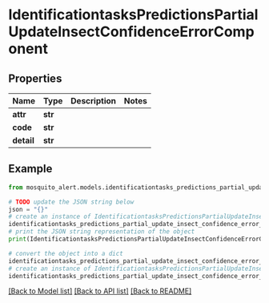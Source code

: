 # IdentificationtasksPredictionsPartialUpdateInsectConfidenceErrorComponent


## Properties

Name | Type | Description | Notes
------------ | ------------- | ------------- | -------------
**attr** | **str** |  | 
**code** | **str** |  | 
**detail** | **str** |  | 

## Example

```python
from mosquito_alert.models.identificationtasks_predictions_partial_update_insect_confidence_error_component import IdentificationtasksPredictionsPartialUpdateInsectConfidenceErrorComponent

# TODO update the JSON string below
json = "{}"
# create an instance of IdentificationtasksPredictionsPartialUpdateInsectConfidenceErrorComponent from a JSON string
identificationtasks_predictions_partial_update_insect_confidence_error_component_instance = IdentificationtasksPredictionsPartialUpdateInsectConfidenceErrorComponent.from_json(json)
# print the JSON string representation of the object
print(IdentificationtasksPredictionsPartialUpdateInsectConfidenceErrorComponent.to_json())

# convert the object into a dict
identificationtasks_predictions_partial_update_insect_confidence_error_component_dict = identificationtasks_predictions_partial_update_insect_confidence_error_component_instance.to_dict()
# create an instance of IdentificationtasksPredictionsPartialUpdateInsectConfidenceErrorComponent from a dict
identificationtasks_predictions_partial_update_insect_confidence_error_component_from_dict = IdentificationtasksPredictionsPartialUpdateInsectConfidenceErrorComponent.from_dict(identificationtasks_predictions_partial_update_insect_confidence_error_component_dict)
```
[[Back to Model list]](../README.md#documentation-for-models) [[Back to API list]](../README.md#documentation-for-api-endpoints) [[Back to README]](../README.md)


